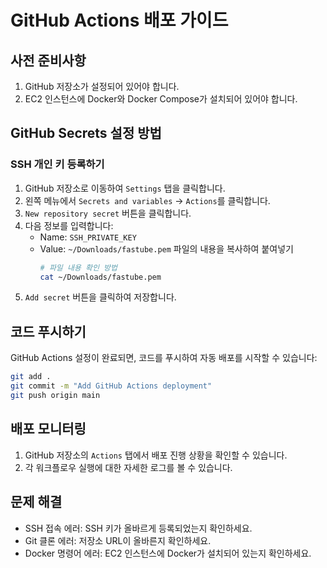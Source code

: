# GitHub Actions 배포 가이드

## 사전 준비사항

1. GitHub 저장소가 설정되어 있어야 합니다.
2. EC2 인스턴스에 Docker와 Docker Compose가 설치되어 있어야 합니다.

## GitHub Secrets 설정 방법

### SSH 개인 키 등록하기

1. GitHub 저장소로 이동하여 `Settings` 탭을 클릭합니다.
2. 왼쪽 메뉴에서 `Secrets and variables` → `Actions`를 클릭합니다.
3. `New repository secret` 버튼을 클릭합니다.
4. 다음 정보를 입력합니다:
   - Name: `SSH_PRIVATE_KEY`
   - Value: `~/Downloads/fastube.pem` 파일의 내용을 복사하여 붙여넣기
     ```bash
     # 파일 내용 확인 방법
     cat ~/Downloads/fastube.pem
     ```
5. `Add secret` 버튼을 클릭하여 저장합니다.

## 코드 푸시하기

GitHub Actions 설정이 완료되면, 코드를 푸시하여 자동 배포를 시작할 수 있습니다:

```bash
git add .
git commit -m "Add GitHub Actions deployment"
git push origin main
```

## 배포 모니터링

1. GitHub 저장소의 `Actions` 탭에서 배포 진행 상황을 확인할 수 있습니다.
2. 각 워크플로우 실행에 대한 자세한 로그를 볼 수 있습니다.

## 문제 해결

- SSH 접속 에러: SSH 키가 올바르게 등록되었는지 확인하세요.
- Git 클론 에러: 저장소 URL이 올바른지 확인하세요.
- Docker 명령어 에러: EC2 인스턴스에 Docker가 설치되어 있는지 확인하세요.
